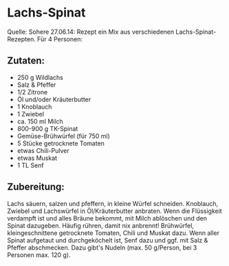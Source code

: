 # Lachs-Spinat

Quelle: Sohere
27.06.14:
Rezept ein Mix aus verschiedenen Lachs-Spinat-Rezepten.
Für 4 Personen:

## Zutaten:
* 250 g Wildlachs
* Salz & Pfeffer
* 1/2 Zitrone
* Öl und/oder Kräuterbutter
* 1 Knoblauch
* 1 Zwiebel
* ca. 150 ml Milch
* 800-900 g TK-Spinat
* Gemüse-Brühwürfel (für 750 ml)
* 5 Stücke getrocknete Tomaten
* etwas Chili-Pulver
* etwas Muskat
* 1 TL Senf

## Zubereitung:
Lachs säuern, salzen und pfeffern, in kleine Würfel schneiden. Knoblauch, Zwiebel und Lachswürfel in Öl/Kräuterbutter anbraten. Wenn die Flüssigkeit verdampft ist und alles Bräune bekommt, mit Milch ablöschen und den Spinat dazugeben. Häufig rühren, damit nix anbrennt! Brühwürfel, kleingeschnittene getrocknete Tomaten, Chili und Muskat dazu. Wenn aller Spinat aufgetaut und durchgeköchelt ist, Senf dazu und ggf. mit Salz & Pfeffer abschmecken. 
Dazu gibt's Nudeln (max. 50 g/Person, bei 3 Personen max. 120 g). 

